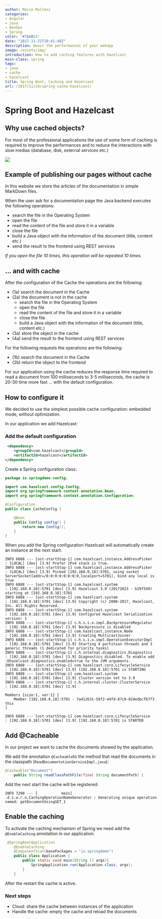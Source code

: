```yaml
---
author: Marco Molteni
categories:
- Angular
- Java
- DevOps
- Spring
color: '#7AAB13'
date: "2017-11-21T10:41:48Z"
description: Boost the performances of your webapp
image: /assets/img/
introduction: How to add caching features with Hazelcast
main-class: spring
tags:
- java
- cache
- hazelcast
title: Spring Boot, Caching and Hazelcast
url: /2017/11/24/spring-cache-hazelcast/
---
```

# Spring Boot and Hazelcast

## Why use cached objects?

For most of the professional applications the use of some form of caching is required to improve the performances and to reduce the interactions with slow medias (database, disk, external services etc.)

<img src="{{site.baseurl}}/assets/img/uploads/2017/11/cache-schema.png" />

## Example of publishing our pages without cache

In this website we store the articles of the documentation in simple MarkDown files.
 
When the user ask for a documentation page the Java backend executes the following operations:

- search the file in the Operating System
- open the file
- read the content of the file and store it in a variable
- close the file
- build a Java object with the information of the document (title, content etc.)
- send the result to the frontend using REST services

_If you open the file 10 times, this operation will be repeated 10 times._

## ... and with cache

After the configuration of the Cache the operations are the following:

- (1a) search the document in the Cache
- (2a) the document is not in the cache
  - search the file in the Operating System
  - open the file
  - read the content of the file and store it in a variable
  - close the file
  - build a Java object with the information of the document (title, content etc.)
- (3a) store the object in the cache
- (4a) send the result to the frontend using REST services

For the following requests the operations are the following:

- (1b) search the document in the Cache
- (2b) return the object to the frontend

For our application using the cache reduces the response time required to read a document from 100 milliseconds to 3-5 milliseconds, the cache is 20-30 time more fast ... with the default configuration.

## How to configure it

We decided to use the simplest possible cache configuration: embedded mode, without optimization.

In our application we add Hazelcast:

### Add the default configuration

``` xml
 <dependency>
    <groupId>com.hazelcast</groupId>
    <artifactId>hazelcast</artifactId>
</dependency>
```

Create a Spring configuration class:

```java 
package io.springdemo.config;

import com.hazelcast.config.Config;
import org.springframework.context.annotation.Bean;
import org.springframework.context.annotation.Configuration;

@Configuration
public class CacheConfig {

    @Bean
    public Config config() {
        return new Config();
    }
}
```

When you add the Spring configuration Hazelcast will automatically create an instance at the next start:

``` shell
INFO 6888 --- [ost-startStop-1] com.hazelcast.instance.AddressPicker     : [LOCAL] [dev] [3.9] Prefer IPv4 stack is true.
INFO 6888 --- [ost-startStop-1] com.hazelcast.instance.AddressPicker     : [LOCAL] [dev] [3.9] Picked [192.168.0.18]:5701, using socket ServerSocket[addr=/0:0:0:0:0:0:0:0,localport=5701], bind any local is true
INFO 6888 --- [ost-startStop-1] com.hazelcast.system                     : [192.168.0.18]:5701 [dev] [3.9] Hazelcast 3.9 (20171023 - b29f549) starting at [192.168.0.18]:5701
INFO 6888 --- [ost-startStop-1] com.hazelcast.system                     : [192.168.0.18]:5701 [dev] [3.9] Copyright (c) 2008-2017, Hazelcast, Inc. All Rights Reserved.
INFO 6888 --- [ost-startStop-1] com.hazelcast.system                     : [192.168.0.18]:5701 [dev] [3.9] Configured Hazelcast Serialization version: 1
INFO 6888 --- [ost-startStop-1] c.h.s.i.o.impl.BackpressureRegulator     : [192.168.0.18]:5701 [dev] [3.9] Backpressure is disabled
INFO 6888 --- [ost-startStop-1] com.hazelcast.instance.Node              : [192.168.0.18]:5701 [dev] [3.9] Creating MulticastJoiner
INFO 6888 --- [ost-startStop-1] c.h.s.i.o.impl.OperationExecutorImpl     : [192.168.0.18]:5701 [dev] [3.9] Starting 4 partition threads and 3 generic threads (1 dedicated for priority tasks)
INFO 6888 --- [ost-startStop-1] c.h.internal.diagnostics.Diagnostics     : [192.168.0.18]:5701 [dev] [3.9] Diagnostics disabled. To enable add -Dhazelcast.diagnostics.enabled=true to the JVM arguments.
INFO 6888 --- [ost-startStop-1] com.hazelcast.core.LifecycleService      : [192.168.0.18]:5701 [dev] [3.9] [192.168.0.18]:5701 is STARTING
INFO 6888 --- [ost-startStop-1] com.hazelcast.system                     : [192.168.0.18]:5701 [dev] [3.9] Cluster version set to 3.9
INFO 6888 --- [ost-startStop-1] c.h.internal.cluster.ClusterService      : [192.168.0.18]:5701 [dev] [3.9] 

Members {size:1, ver:1} [
	Member [192.168.0.18]:5701 - 7a412631-59f2-44fd-87c0-82dedbcfb7f3 this
]

INFO 6888 --- [ost-startStop-1] com.hazelcast.core.LifecycleService      : [192.168.0.18]:5701 [dev] [3.9] [192.168.0.18]:5701 is STARTED

```

## Add @Cacheable
In our project we want to cache the documents showed by the application.

We add the annotation `@Cacheable`to the method that read the documents in the classpath (`ReadDocumentationServiceImpl.java`):

```java
@Cacheable("Document")
    public String readClassPathFile(final String documentPath) {
```

Add the next start the cache will be registered:
```shell
INFO 7290 --- [           main] .d.s.w.r.o.CachingOperationNameGenerator : Generating unique operation named: getDocumentUsingGET_1
```


## Enable the caching
To activate the caching mechanism of Spring we need add the `@EnableCaching` annotation in our application:
```java
 @SpringBootApplication
    @EnableCaching
    @ComponentScan(basePackages = "io.springdemo")
    public class Application {
        public static void main(String [] args){
            SpringApplication.run(Application.class, args);
        }
    }
```

After the restart the cache is active.

### Next steps
- Cloud: share the cache between instances of the application
- Handle the cache: empty the cache and reload the documents
```